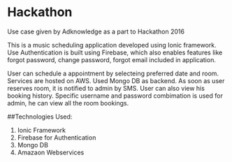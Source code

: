# Hackathon
Use case given by Adknowledge as a part to Hackathon 2016

This is a music scheduling application developed using Ionic framework. Use Authentication is built using Firebase, which also enables features like forgot password, change password, forgot email included in application.

User can schedule a appointment by selecteing preferred date and room. Services are hosted on AWS. Used Mongo DB as backend. As soon as user reserves room, it is notified to admin by SMS. 
User can also view his booking history. Specific username and password combimation is used for admin, he can view all the room bookings.

##Technologies Used:
1. Ionic Framework
2. Firebase for Authentication
3. Mongo DB
4. Amazaon Webservices

